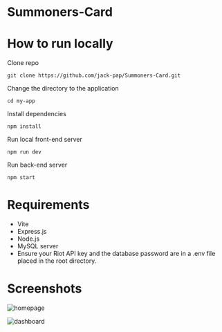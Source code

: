 <!--<h1>
  <p align="center">
    Summoners-Card
  </p>  
</h1> -->
#  Summoners-Card

# How to run locally

Clone repo
```
git clone https://github.com/jack-pap/Summoners-Card.git
```
Change the directory to the application
```
cd my-app
```
Install dependencies
```
npm install
```
Run local front-end server
```
npm run dev
```
Run back-end server 
```
npm start
```

# Requirements
* Vite 
* Express.js
* Node.js
* MySQL server
* Ensure your Riot API key and the database password are in a .env file placed in the root directory.

# Screenshots
![homepage](https://github.com/user-attachments/assets/6191574a-2d2e-4fbe-955f-8b30944513d3)

![dashboard](https://github.com/user-attachments/assets/b7179061-7f9d-4c86-9cbc-3423d00b4f16)


